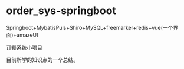 # order_sys-springboot

Springboot+MybatisPuls+Shiro+MySQL+freemarker+redis+vue(一个界面)+amazeUI

订餐系统小项目

目前所学的知识点的一个总结。
